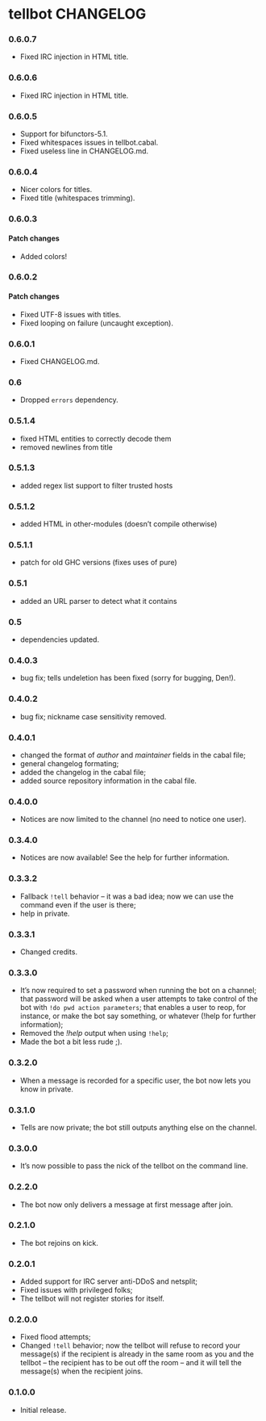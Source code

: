 tellbot CHANGELOG
=================

### 0.6.0.7

- Fixed IRC injection in HTML title.

### 0.6.0.6

- Fixed IRC injection in HTML title.

### 0.6.0.5

- Support for bifunctors-5.1.
- Fixed whitespaces issues in tellbot.cabal.
- Fixed useless line in CHANGELOG.md. 

### 0.6.0.4

- Nicer colors for titles.
- Fixed title (whitespaces trimming).

### 0.6.0.3

#### Patch changes

- Added colors!

### 0.6.0.2

#### Patch changes

- Fixed UTF-8 issues with titles.
- Fixed looping on failure (uncaught exception).

### 0.6.0.1

- Fixed CHANGELOG.md.

### 0.6

- Dropped `errors` dependency.

### 0.5.1.4

- fixed HTML entities to correctly decode them
- removed newlines from title

### 0.5.1.3

- added regex list support to filter trusted hosts

### 0.5.1.2

- added HTML in other-modules (doesn’t compile otherwise)

### 0.5.1.1

- patch for old GHC versions (fixes uses of pure)

### 0.5.1

- added an URL parser to detect what it contains

### 0.5

- dependencies updated.

### 0.4.0.3

- bug fix; tells undeletion has been fixed (sorry for bugging, Den!).

### 0.4.0.2

- bug fix; nickname case sensitivity removed.

### 0.4.0.1

- changed the format of *author* and *maintainer* fields in the cabal file;
- general changelog formating;
- added the changelog in the cabal file;
- added source repository information in the cabal file.

### 0.4.0.0

- Notices are now limited to the channel (no need to notice one user).

### 0.3.4.0

- Notices are now available! See the help for further information.

### 0.3.3.2

- Fallback `!tell` behavior – it was a bad idea; now we can use the command
  even if the user is there;
- help in private.

### 0.3.3.1

- Changed credits.

### 0.3.3.0

- It’s now required to set a password when running the bot on a channel; that
  password will be asked when a user attempts to take control of the bot with
  `!do pwd action parameters`; that enables a user to reop, for instance, or
  make the bot say something, or whatever (!help for further information);
- Removed the *!help* output when using `!help`;
- Made the bot a bit less rude ;).

### 0.3.2.0

- When a message is recorded for a specific user, the bot now lets you know
  in private.

### 0.3.1.0

- Tells are now private; the bot still outputs anything else on the channel.

### 0.3.0.0

- It’s now possible to pass the nick of the tellbot on the command line.

### 0.2.2.0

- The bot now only delivers a message at first message after join.

### 0.2.1.0

- The bot rejoins on kick.

### 0.2.0.1

- Added support for IRC server anti-DDoS and netsplit;
- Fixed issues with privileged folks;
- The tellbot will not register stories for itself.

### 0.2.0.0

- Fixed flood attempts;
- Changed `!tell` behavior; now the tellbot will refuse to record your message(s) if
  the recipient is already in the same room as you and the tellbot – the
  recipient has to be out off the room – and it will tell the message(s) when
  the recipient joins.

### 0.1.0.0

- Initial release.
